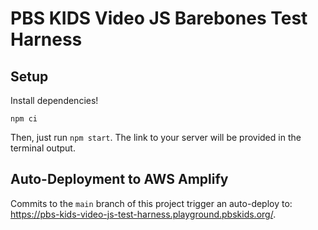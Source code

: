 # PBS KIDS Video JS Barebones Test Harness

## Setup

Install dependencies!

`npm ci`

Then, just run `npm start`. The link to your server will be provided in the terminal output.

## Auto-Deployment to AWS Amplify

Commits to the `main` branch of this project trigger an auto-deploy to: <https://pbs-kids-video-js-test-harness.playground.pbskids.org/>.
